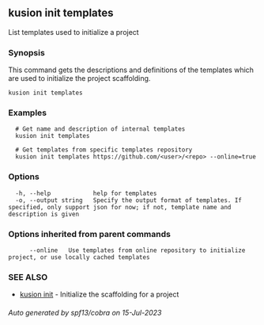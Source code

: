 ## kusion init templates

List templates used to initialize a project

### Synopsis

This command gets the descriptions and definitions of the templates which are used to initialize the project scaffolding.

```
kusion init templates
```

### Examples

```
  # Get name and description of internal templates
  kusion init templates
  
  # Get templates from specific templates repository
  kusion init templates https://github.com/<user>/<repo> --online=true
```

### Options

```
  -h, --help            help for templates
  -o, --output string   Specify the output format of templates. If specified, only support json for now; if not, template name and description is given
```

### Options inherited from parent commands

```
      --online   Use templates from online repository to initialize project, or use locally cached templates
```

### SEE ALSO

* [kusion init](kusion_init.md)	 - Initialize the scaffolding for a project

###### Auto generated by spf13/cobra on 15-Jul-2023
